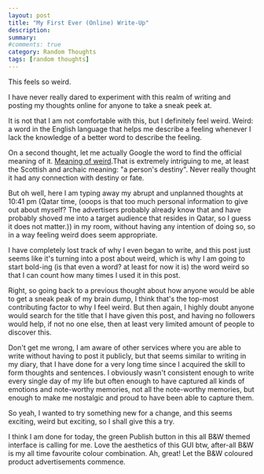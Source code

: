 ```yaml
---
layout: post
title: "My First Ever (Online) Write-Up"
description:
summary:
#comments: true
category: Random Thoughts
tags: [random thoughts]
---
```



This feels so weird.

I have never really dared to experiment with this realm of writing and posting my thoughts online for anyone to take a sneak peek at.

It is not that I am not comfortable with this, but I definitely feel weird.
Weird: a word in the English language that helps me describe a feeling whenever I lack the knowledge of a better word to describe the feeling.

On a second thought, let me actually Google the word to find the official meaning of it. [Meaning of weird](https://www.google.com/search?q=weird+meaning&oq=weird+meaning&aqs=chrome.0.69i59j0l6j69i60.2042j1j9&sourceid=chrome&ie=UTF-8).That is extremely intriguing to me, at least the Scottish and archaic meaning: "a person's destiny". Never really thought it had any connection with destiny or fate.

But oh well, here I am typing away my abrupt and unplanned thoughts at 10:41 pm (Qatar time, (ooops is that too much personal information to give out about myself? The advertisers probably already know that and have probably shoved me into a target audience that resides in Qatar, so I guess it does not matter.)) in my room, without having any intention of doing so, so in a way feeling weird does seem appropriate.

I have completely lost track of why I even began to write, and this post just seems like it's turning into a post about weird, which is why I am going to start bold-ing (is that even a word? at least for now it is) the word weird so that I can count how many times I used it in this post.

Right, so going back to a previous thought about how anyone would be able to get a sneak peak of my brain dump, I think that's the top-most contributing factor to why I feel weird. But then again, I highly doubt anyone would search for the title that I have given this post, and having no followers would help, if not no one else, then at least very limited amount of people to discover this.

Don't get me wrong, I am aware of other services where you are able to write without having to post it publicly, but that seems similar to writing in my diary, that I have done for a very long time since I acquired the skill to form thoughts and sentences.
I obviously wasn't consistent enough to write every single day of my life but often enough to have captured all kinds of emotions and note-worthy memories, not all the note-worthy memories, but enough to make me nostalgic and proud to have been able to capture them.

So yeah, I wanted to try something new for a change, and this seems exciting, weird but exciting, so I shall give this a try.

I think I am done for today, the green Publish button in this all B&W themed interface is calling for me. Love the aesthetics of this GUI btw, after-all B&W is my all time favourite colour combination. Ah, great! Let the B&W coloured product advertisements commence.

